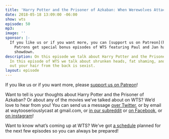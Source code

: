 ```yaml
---
title: 'Harry Potter and the Prisoner of Azkaban: When Werewolves Attack'
date: 2018-05-18 13:09:00 -06:00
show: wts
episode: 50
mp3: 
image: ''
sponsor: |-
  If you like us or if you want more, you can [support us on Patreon](https://www.patreon.com/clockworkscast)!
    Patrons get special bonus episodes of WTS featuring Paul and Jan having a trivia
    showdown.
description: On this episode we talk about Harry Potter and the Prisoner of Azkaban.
  In this episode of WTS we talk about shrunken heads, fat shaming, and whether checking
  out your hair from the back is sexist.
layout: episode
---
```


If you like us or if you want more, please [support us on Patreon](https://www.patreon.com/clockworkscast)!

Want to tell is your thoughts about Harry Potter and the Prisoner of Azkaban? Or about any of the movies we’ve talked about on WTS? We’d love to hear from you! You can send us a message [over Twitter](http://www.twitter.com/wtscast), or by email at waytooseriouslycast at gmail.com, or [in our subreddit](https://www.reddit.com/r/Goodstuff_fm/) or [on Facebook](http://www.facebook.com/wtscast), or [on instagram](https://www.instagram.com/waytooseriously/)!

Want to know what’s coming up at WTS? We’ve got [a schedule](https://docs.google.com/document/d/1f6fvTgbzQOCUD_potL6mWClmSC3D2cOBgKz36OwSC68) planned for the next few episodes so you can always be prepared!
